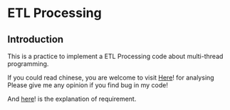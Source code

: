 # ETL Processing

## Introduction
This is a practice to implement a ETL Processing code about  multi-thread programming. 

If you could read chinese, you are welcome to visit [Here](https://hackmd.io/RJbQOko2TT2IlAtXa7kdTA)! for analysing Please give me any opinion if you find bug in my code!

And [here](https://hackmd.io/@dsclab/B1cxhvp8w)! is the explanation of requirement.
